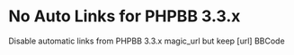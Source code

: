 # No Auto Links for PHPBB 3.3.x
Disable automatic links from PHPBB 3.3.x magic_url but keep [url] BBCode
